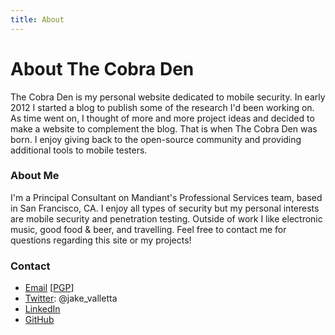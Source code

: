```yaml
---
title: About
---
```

# About The Cobra Den
The Cobra Den is my personal website dedicated to mobile security. In early 2012 I started a blog to publish some of the research I'd been working on. As time went on, I thought of more and more project ideas and decided to make a website to complement the blog. That is when The Cobra Den was born. I enjoy giving back to the open-source community and providing additional tools to mobile testers.

### About Me
I'm a Principal Consultant on Mandiant's Professional Services team, based in San Francisco, CA. I enjoy all types of security but my personal interests are mobile security and penetration testing. Outside of work I like electronic music, good food & beer, and travelling. Feel free to contact me for questions regarding this site or my projects!

### Contact
* [Email](mailto:javallet@gmail.com) \[[PGP](/uploads/jake_valletta.asc)\]
* [Twitter](https://twitter.com/jake_valletta): @jake_valletta
* [LinkedIn](http://www.linkedin.com/in/2c3oj5lp)
* [GitHub](https://github.com/jakev)
